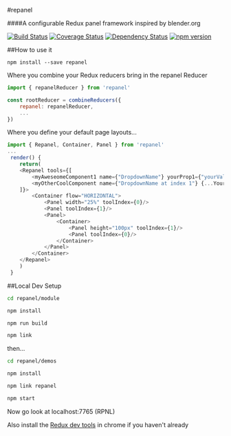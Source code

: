 #repanel

####A configurable Redux panel framework inspired by blender.org

[![Build Status](https://travis-ci.org/StJohn3D/repanel.svg?branch=master)](https://travis-ci.org/StJohn3D/repanel)
[![Coverage Status](https://coveralls.io/repos/github/StJohn3D/repanel/badge.svg?branch=master)](https://coveralls.io/github/StJohn3D/repanel?branch=master)
[![Dependency Status](https://gemnasium.com/badges/github.com/StJohn3D/repanel.svg)](https://gemnasium.com/github.com/StJohn3D/repanel)
[![npm version](https://badge.fury.io/js/repanel.svg)](https://badge.fury.io/js/repanel)

##How to use it

`npm install --save repanel`

Where you combine your Redux reducers bring in the repanel Reducer

```js
import { repanelReducer } from 'repanel'

const rootReducer = combineReducers({
    repanel: repanelReducer,
    ...
})
```

Where you define your default page layouts...
```js
import { Repanel, Container, Panel } from 'repanel'
...
 render() {
    return(
    <Repanel tools={[
        <myAweseomeComponent1 name={"DropdownName"} yourProp1={"yourValue"} />,
        <myOtherCoolComponent name={"DropdownName at index 1"} {...YourBrops} />
    ]}>
        <Container flow="HORIZONTAL">
            <Panel width="25%" toolIndex={0}/>
            <Panel toolIndex={1}/>
            <Panel>
                <Container>
                    <Panel height="100px" toolIndex={1}/>
                    <Panel toolIndex={0}/>
                </Container>
            </Panel>
        </Container>
    </Repanel>
    )
 }
```

##Local Dev Setup

```bash
cd repanel/module

npm install

npm run build

npm link
```

then...

```bash
cd repanel/demos

npm install

npm link repanel

npm start
```

Now go look at localhost:7765 (RPNL)

Also install the [Redux dev tools](https://chrome.google.com/webstore/detail/redux-devtools/lmhkpmbekcpmknklioeibfkpmmfibljd) in chrome if you haven't already
